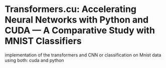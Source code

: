 # Transformers.cu: Accelerating Neural Networks with Python and CUDA — A Comparative Study with MNIST Classifiers

implementation of the transformers and CNN or classification on Mnist data using both: cuda and python
